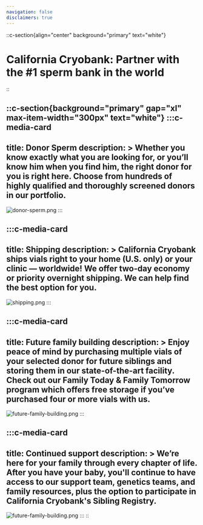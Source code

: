 ```yaml
---
navigation: false
disclaimers: true
---
```


::c-section{align="center" background="primary" text="white"}
# California Cryobank: Partner with the #1 sperm bank in the world
::

::c-section{background="primary" gap="xl" max-item-width="300px" text="white"}
  :::c-media-card
  ---
  title: Donor Sperm
  description: >
    Whether you know exactly what you are looking for, or you’ll know him when you find him, the right donor for you is right here. Choose from hundreds of highly qualified and thoroughly screened donors in our portfolio.
  ---
  ![donor-sperm.png](/images/donor-sperm.png)
  :::

  :::c-media-card
  ---
  title: Shipping
  description: >
    California Cryobank ships vials right to your home (U.S. only) or your clinic — worldwide! We offer two-day economy or priority overnight shipping. We can help find the best option for you.
  ---
  ![shipping.png](/images/shipping.png)
  :::

  :::c-media-card
  ---
  title: Future family building
  description: >
    Enjoy peace of mind by purchasing multiple vials of your selected donor for future siblings and storing them in our state-of-the-art facility. Check out our Family Today & Family Tomorrow program which offers free storage if you’ve purchased four or more vials with us.
  ---
  ![future-family-building.png](/images/future-family-building.png)
  :::

  :::c-media-card
  ---
  title: Continued support
  description: >
    We’re here for your family through every chapter of life. After you have your baby, you'll continue to have access to our support team, genetics teams, and family resources, plus the option to participate in  California Cryobank's Sibling Registry.
  ---
  ![future-family-building.png](/images/continued-support.png)
  :::
::
